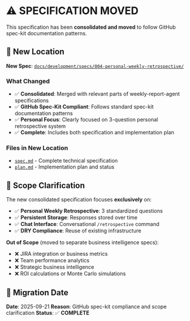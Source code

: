 # ⚠️ SPECIFICATION MOVED

This specification has been **consolidated and moved** to follow GitHub spec-kit documentation patterns.

## 📍 **New Location**
**New Spec**: [`docs/development/specs/004-personal-weekly-retrospective/`](../specs/004-personal-weekly-retrospective/)

### **What Changed**
- ✅ **Consolidated**: Merged with relevant parts of weekly-report-agent specifications
- ✅ **GitHub Spec-Kit Compliant**: Follows standard spec-kit documentation patterns
- ✅ **Personal Focus**: Clearly focused on 3-question personal retrospective system
- ✅ **Complete**: Includes both specification and implementation plan

### **Files in New Location**
- [`spec.md`](../specs/004-personal-weekly-retrospective/spec.md) - Complete technical specification
- [`plan.md`](../specs/004-personal-weekly-retrospective/plan.md) - Implementation plan and status

## 🎯 **Scope Clarification**
The new consolidated specification focuses **exclusively** on:
- ✅ **Personal Weekly Retrospective**: 3 standardized questions
- ✅ **Persistent Storage**: Responses stored over time
- ✅ **Chat Interface**: Conversational `/retrospective` command
- ✅ **DRY Compliance**: Reuse of existing infrastructure

**Out of Scope** (moved to separate business intelligence specs):
- ❌ JIRA integration or business metrics
- ❌ Team performance analytics
- ❌ Strategic business intelligence
- ❌ ROI calculations or Monte Carlo simulations

## 📅 **Migration Date**
**Date**: 2025-09-21
**Reason**: GitHub spec-kit compliance and scope clarification
**Status**: ✅ **COMPLETE**
